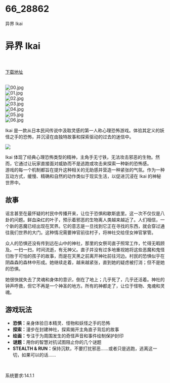 # 66_28862
异界 Ikai
# 异界 Ikai
 <br/></br>
[下载地址](https://www.switch520.cc/article/28862 "下载地址")
<br/></br>

<p><img title="00.jpg" src="https://www.switch520.cc/muke_img/2022_03_30_916f37284a676.jpg" alt="00.jpg"><br>
<img title="01.jpg" src="https://www.switch520.cc/muke_img/2022_03_30_be5230a1781a6.jpg" alt="01.jpg"><br>
<img title="02.jpg" src="https://www.switch520.cc/muke_img/2022_03_30_5dcb93a734fd7.jpg" alt="02.jpg"><br>
<img title="03.jpg" src="https://www.switch520.cc/muke_img/2022_03_30_d1a81d59b04b3.jpg" alt="03.jpg"><br>
<img title="04.jpg" src="https://www.switch520.cc/muke_img/2022_03_30_cf0ebef58c91b.jpg" alt="04.jpg"><br>
<img title="05.jpg" src="https://www.switch520.cc/muke_img/2022_03_30_8f7c02e9cbe83.jpg" alt="05.jpg"><br>
<img title="06.jpg" src="https://www.switch520.cc/muke_img/2022_03_30_bbf9bbbbe665e.jpg" alt="06.jpg"></p>
<p>Ikai 是一款从日本民间传说中汲取灵感的第一人称心理恐怖游戏。体验其定义的妖怪之手的恐怖，并沉浸在由独特故事和探索驱动的过去的迷信中。</p>
<p><img class="aligncenter loaded" src="https://media.st.dl.pinyuncloud.com/steam/apps/1315210/extras/Q5RH_A.png?t=1648537297" data-original="https://media.st.dl.pinyuncloud.com/steam/apps/1315210/extras/Q5RH_A.png?t=1648537297"></p>
<p>Ikai 体现了经典心理恐怖类型的精神，主角手无寸铁，无法攻击邪恶的生物。然而，它通过让玩家直接面对威胁而不是逃跑或攻击来探索一种新的恐怖感。<br>
游戏的每一个机制都旨在提升这种相关的无助感并营造一种紧张的气氛。作为一种互动方式，缓慢、精确和自然的动作类似于现实生活，以促进沉浸在 Ikai 的神秘世界中。</p>
<h2 class="bb_tag">故事</h2>
<p>谣言甚至在最怀疑的村民中传播开来，让位于恐惧和歇斯底里。这一次不仅仅是八卦的问题。鲜血染红的叶子，预示着邪恶的生物离人类越来越近了。人们相信，一个新的恶魔已经出现在冥界。它的意志是一旦找到它正在寻找的东西，就会穿过通往我们世界的大门。这种情况需要神官前往村子，将神社交给侄女神官掌管。</p>
<p>众人的恐惧还没有传到远在山中的神社，那里的女祭司直子照常工作，忙得无暇顾及。一扫一扫，时间流逝，有无神父。直子并没有过多地重视她将这些恶魔和鬼怪归咎于可怕的孩子的故事，而是在天黑之前离开神社前往河边。村民的恐惧似乎在阴森森的森林中形成。她继续走着，越来越紧张，直到她的疑虑被打消；但不是她的恐惧。</p>
<p>她很快就失去了灵魂和身体的意识，倒在了地上；几乎死了，几乎还活着。神社的钟声呼救，但它不再是一个神圣的地方。所有的神都走了，让位于怪物、鬼魂和灵魂。</p>
<h2 class="bb_tag">游戏玩法</h2>
<ul class="bb_ul">
<li><strong>恐惧：</strong>亲身体验日本精灵、怪物和妖怪之手的恐怖</li>
<li><strong>探索：</strong>漫步在封建神社，探索揭开主角直子背后的故事</li>
<li><strong>绘画：</strong>专注于为周围发生的奇怪声音和事件绘制保护封印</li>
<li><strong>谜题：</strong>用你的智慧对抗试图阻止你的几个谜题</li>
<li><strong>STEALTH &amp; RUN：</strong>保持沉默，不要打扰邪恶……或者只是逃跑，逃离这一切，如果可以的话……</li>
</ul>
<p>&nbsp;</p>
<p>系统要求:14.1.1</p>



